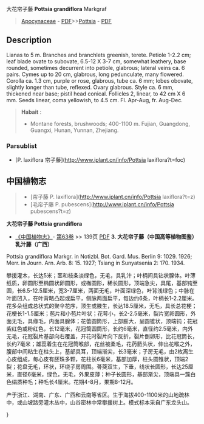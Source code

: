 大花帘子藤 **Pottsia grandiflora** Markgraf

> [Apocynaceae](http://www.iplant.cn/info/Apocynaceae?t=foc) - [PDF](http://www.iplant.cn/foc/pdf/Apocynaceae.pdf)>>[Pottsia](http://www.iplant.cn/info/Pottsia?t=foc) - [PDF](http://www.iplant.cn/foc/pdf/Pottsia.pdf)

## Description

Lianas to 5 m. Branches and branchlets greenish, terete. Petiole 1-2.2 cm; leaf blade ovate to subovate, 6.5-12 X 3-7 cm, somewhat leathery, base rounded, sometimes decurrent into petiole, glabrous; lateral veins ca. 6 pairs. Cymes up to 20 cm, glabrous, long pedunculate, many flowered. Corolla ca. 1.3 cm, purple or rose, glabrous, tube ca. 6 mm; lobes obovate, slightly longer than tube, reflexed. Ovary glabrous. Style ca. 6 mm, thickened near base; pistil head conical. Follicles 2, linear, to 42 cm X  6 mm. Seeds linear, coma yellowish, to 4.5 cm. Fl. Apr-Aug, fr. Aug-Dec.


> **Habait** : 
>* Montane forests, brushwoods; 400-1100 m. Fujian, Guangdong, Guangxi, Hunan, Yunnan, Zhejiang.

### Parsublist

* [P.  laxiflora  帘子藤](http://www.iplant.cn/info/Pottsia laxiflora?t=foc)

## 中国植物志

> * [帘子藤  P.  laxiflora](http://www.iplant.cn/info/Pottsia laxiflora?t=z)
> * [毛帘子藤  P.  pubescens](http://www.iplant.cn/info/Pottsia pubescens?t=z)


**大花帘子藤 Pottsia grandiflora**

* [《中国植物志》](http://www.iplant.cn/frps)- [第63卷](http://www.iplant.cn/frps/vol/63) >> 139页 [PDF](http://www.iplant.cn/frps/pdf/63/139.pdf)
**3. 大花帘子藤（中国高等植物图鉴）乳汁藤（广西）**

Pottsia grandiflora Markgr. in Notizbl. Bot. Gard. Mus. Berlin 9: 1029. 1926; Merr. in Journ. Arn. Arb. 8: 15. 1927; Tsiang in Sunyatsenia 2: 170. 1934.

攀援灌木，长达5米；茎和枝条淡绿色，无毛，具乳汁；叶柄间具钻状腺体。叶薄纸质，卵圆形至椭圆状卵圆形，或椭圆形，稀长圆形，顶端急尖，具尾，基部钝至圆，长6.5-12.5厘米，宽3-7厘米，两面无毛，叶面深绿色，叶背浅绿色；中脉在叶面凹入，在叶背略凸起或扁平，侧脉两面扁平，每边约6条，叶柄长1-2.2厘米。花多朵组成总状式的聚伞花序，顶生或腋生，长达18.5厘米，无毛，具长总花梗；花梗长1-1.5厘米；苞片和小苞片叶状；花萼小，长2-2.5毫米，裂片宽卵圆形，外面无毛，具缘毛，内面具腺体；花蕾圆筒形，上部膨大，呈圆锥状，顶端钝；花冠紫红色或粉红色，长12毫米，花冠筒圆筒形，长约6毫米，直径约2.5毫米，内外无毛，花冠裂片基部向右覆盖，开花时裂片向下反折，裂片倒卵形，比花冠筒长，长约7毫米；雄蕊着生在花冠筒喉部，花丝被柔毛，花药箭头状，伸出花喉之外，腹部中间粘生在柱头上，基部具耳，顶端渐尖，长3毫米；子房无毛，由2枚离生心皮组成，每心皮有胚珠多颗，花柱长6毫米，基部加厚，柱头圆锥状，顶端2裂；花盘无毛，环状，环绕子房周围。蓇葖双生，下垂，线状长圆形，长达25厘米，直径6毫米，绿色，无毛，外果皮薄；种子长圆形，基部渐尖，顶端具一簇白色绢质种毛；种毛长4厘米。花期4-8月，果期8-12月。

产于浙江、湖南、广东、广西和云南等省区。生于海拔400-1100米的山地疏林中，或山坡路旁灌木丛中，山谷密林中常攀援树上。模式标本采自广东龙头山。

}